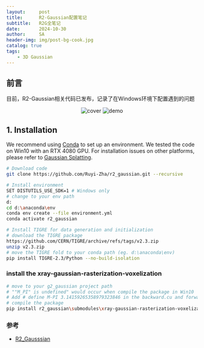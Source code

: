 ```yaml
---
layout:     post
title:      R2-Gaussian配置笔记
subtitle:   R2G全笔记
date:       2024-10-30
author:     SA
header-img: img/post-bg-cook.jpg
catalog: true
tags:
    - 3D Gaussian
---
```


## 前言

目前，R2-Gaussian相关代码已发布，记录了在Windows环境下配置遇到的问题

<div align="center">

![cover](https://s1.imagehub.cc/images/2024/10/30/9f9774a715237602f2a59c200d517dc5.png)
![demo](https://s1.imagehub.cc/images/2024/10/30/0abd6398dd0b18f8c9f716d64b4e960d.gif)

[//]: # (![demo]&#40;img/blog_imgs/demo.gif&#41;)


</div>


## 1. Installation

We recommend using [Conda](https://docs.conda.io/en/latest/miniconda.html) to set up an environment. We tested the code on Win10 with an RTX 4080 GPU. For installation issues on other platforms, please refer to [Gaussian Splatting](https://github.com/graphdeco-inria/gaussian-splatting).

```sh
# Download code
git clone https://github.com/Ruyi-Zha/r2_gaussian.git --recursive

# Install environment
SET DISTUTILS_USE_SDK=1 # Windows only
# change to your env path
d:
cd d:\anaconda\env
conda env create --file environment.yml
conda activate r2_gaussian

# Install TIGRE for data generation and initialization
# download the TIGRE package
https://github.com/CERN/TIGRE/archive/refs/tags/v2.3.zip
unzip v2.3.zip
# move the TIGRE fold to your conda path (eg. d:\anaconda\env)
pip install TIGRE-2.3/Python --no-build-isolation
```

### install the xray-gaussian-rasterization-voxelization

```sh
# move to your g2_gaussian project path
# ""M_PI" is undefined" would occur when compile the package in Win10
# Add # define M-PI 3.14159265358979323846 in the backward.cu and forwards.cu files
# compile the package
pip install r2_gaussian\submodules\xray-gaussian-rasterization-voxelization
```


### 参考

- [R2_Gausssian](https://github.com/Ruyi-Zha/r2_gaussian)
 

